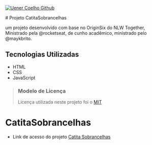 <p align="left">
  <a href="https://github.com/UenerCoelho" target="_blank">
    <img src="https://img.shields.io/static/v1?label=Uener&message=Coelho&color=313238&labelColor=228B22" alt="Uener Coelho Github" />
  </a>
 </p>
# Projeto CatitaSobrancelhas

um projeto desenvolvido com base no OriginSix do NLW Together, Ministrado pela @rocketseat, de cunho acadêmico, ministrado pelo @maykbrito.

## Tecnologias Utilizadas

- HTML
- CSS
- JavaScript

> ### Modelo de Licença
>
> Licença utilizada neste projeto foi o [MIT](https://github.com/rocketseat-education/maratona-discover-01/blob/main/LICENSE.md")
# CatitaSobrancelhas

- Link de acesso do projeto [Catita Sobrancelhas](https://uenercoelho.github.io/CatitaSobrancelhas/)
